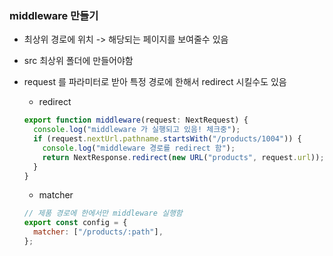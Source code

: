 ### middleware 만들기

- 최상위 경로에 위치 -> 해당되는 페이지를 보여줄수 있음
- src 최상위 폴더에 만들어야함
- request 를 파라미터로 받아 특정 경로에 한해서 redirect 시킬수도 있음

  - redirect

  ```js
  export function middleware(request: NextRequest) {
    console.log("middleware 가 실행되고 있음! 체크중");
    if (request.nextUrl.pathname.startsWith("/products/1004")) {
      console.log("middleware 경로를 redirect 함");
      return NextResponse.redirect(new URL("products", request.url));
    }
  }
  ```

  - matcher

  ```js
  // 제품 경로에 한에서만 middleware 실행함
  export const config = {
    matcher: ["/products/:path"],
  };
  ```
